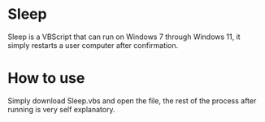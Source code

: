 # Sleep
Sleep is a VBScript that can run on Windows 7 through Windows 11, it simply restarts a user computer after confirmation.
# How to use
Simply download Sleep.vbs and open the file, the rest of the process after running is very self explanatory.
